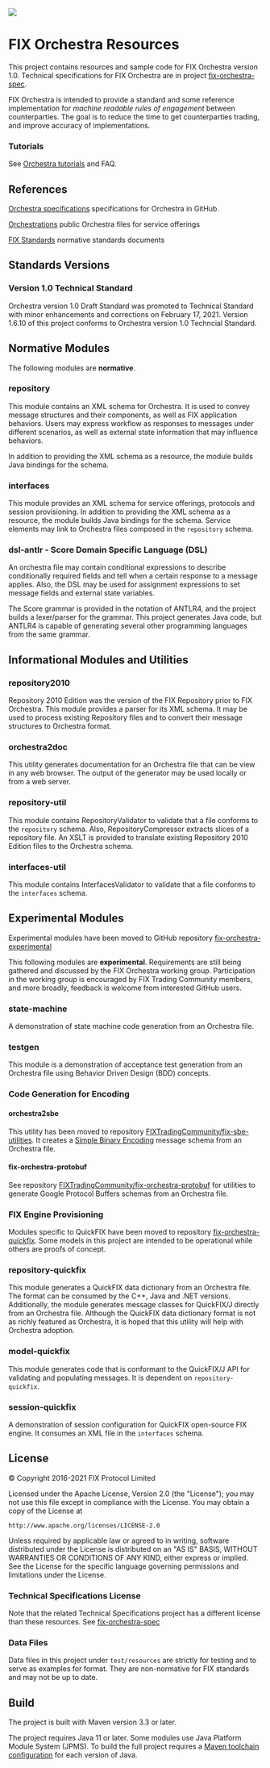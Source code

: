 ![](FIXorchestraLogo.png)

# FIX Orchestra Resources

This project contains resources and sample code for FIX Orchestra version 1.0. Technical specifications for FIX Orchestra are in project [fix-orchestra-spec](https://github.com/FIXTradingCommunity/fix-orchestra-spec).

FIX Orchestra is intended to provide a standard and some reference implementation for *machine readable rules of engagement* between counterparties. The goal is to reduce the time to get counterparties trading, and improve accuracy of implementations.

### Tutorials

See [Orchestra tutorials](https://github.com/FIXTradingCommunity/fix-orchestra/wiki) and FAQ.

## References

[Orchestra specifications](https://github.com/FIXTradingCommunity/fix-orchestra-spec) specifications for Orchestra in GitHub.

[Orchestrations](https://github.com/FIXTradingCommunity/orchestrations) public Orchestra files for service offerings

[FIX Standards](https://www.fixtrading.org/standards/) normative standards documents  

## Standards Versions

### Version 1.0 Technical Standard

Orchestra version 1.0 Draft Standard was promoted to Technical Standard with minor enhancements and corrections on February 17, 2021. Version 1.6.10 of this project conforms to Orchestra version 1.0 Techncial Standard.

## Normative Modules
The following modules are **normative**.

### repository
This module contains an XML schema for Orchestra. It is used to convey message structures and their components, as well as FIX application behaviors. Users may express workflow as responses to messages under different scenarios, as well as external state information that may influence behaviors.

In addition to providing the XML schema as a resource, the module builds Java bindings for the schema. 

### interfaces

This module provides an XML schema for service offerings, protocols and session provisioning. In addition to providing the XML schema as a resource, the module builds Java bindings for the schema. Service elements may link to Orchestra files composed in the `repository` schema.

### dsl-antlr - Score Domain Specific Language (DSL)

An orchestra file may contain conditional expressions to describe conditionally required fields and tell when a certain response to a message applies. Also, the DSL may be used for assignment expressions to set message fields and external state variables.

The Score grammar is provided in the notation of ANTLR4, and the project builds a lexer/parser for the grammar. This project generates Java code, but ANTLR4 is capable of generating several other programming languages from the same grammar.

## Informational Modules and Utilities

### repository2010
Repository 2010 Edition was the version of the FIX Repository prior to FIX Orchestra. This module provides a parser for its XML schema. It may be used to process existing Repository files and to convert their message structures to Orchestra format.

### orchestra2doc
This utility generates documentation for an Orchestra file that can be view in any web browser. The output of the generator may be used locally or from a web server.

### repository-util

This module contains RepositoryValidator to validate that a file conforms to the `repository` schema. Also, RepositoryCompressor extracts slices of a repository file. An XSLT is provided to translate existing Repository 2010 Edition files to the Orchestra schema.

### interfaces-util

This module contains InterfacesValidator to validate that a file conforms to the `interfaces` schema.

## Experimental Modules

Experimental modules have been moved to GitHub repository [fix-orchestra-experimental](https://github.com/FIXTradingCommunity/fix-orchestra-experimental)

This following modules are **experimental**. Requirements are still being gathered and discussed by the FIX Orchestra working group. Participation in the working group is encouraged by FIX Trading Community members, and more broadly, feedback is welcome from interested GitHub users.

### state-machine
A demonstration of state machine code generation from an Orchestra file.

### testgen
This module is a demonstration of acceptance test generation from an Orchestra file using Behavior Driven Design (BDD) concepts.

### Code Generation for Encoding

#### orchestra2sbe

This utility has been moved to repository [FIXTradingCommunity/fix-sbe-utilities](https://github.com/FIXTradingCommunity/fix-sbe-utilities).
It creates a [Simple Binary Encoding](https://github.com/FIXTradingCommunity/fix-simple-binary-encoding) message schema from an Orchestra file.

#### fix-orchestra-protobuf
See repository [FIXTradingCommunity/fix-orchestra-protobuf](https://github.com/FIXTradingCommunity/fix-orchestra-protobuf) for utilities to generate
Google Protocol Buffers schemas from an Orchestra file.

### FIX Engine Provisioning

Modules specific to QuickFIX have been moved to repository [fix-orchestra-quickfix](https://github.com/FIXTradingCommunity/fix-orchestra-quickfix). 
Some models in this project are intended to be operational while others are proofs of concept.

### repository-quickfix

This module generates a QuickFIX data dictionary from an Orchestra file. The format can be consumed by the C++, Java and .NET versions. Additionally, the module generates message classes for QuickFIX/J directly from an Orchestra file. Although the QuickFIX data dictionary format is not as richly featured as Orchestra, it is hoped that this utility will help with Orchestra adoption. 

### model-quickfix
This module generates code that is conformant to the QuickFIX/J API for validating and populating messages. It is dependent on `repository-quickfix`.

### session-quickfix
A demonstration of session configuration for QuickFIX open-source FIX engine. It consumes an XML file in the `interfaces` schema.

## License
© Copyright 2016-2021 FIX Protocol Limited

Licensed under the Apache License, Version 2.0 (the "License");
you may not use this file except in compliance with the License.
You may obtain a copy of the License at

    http://www.apache.org/licenses/LICENSE-2.0

Unless required by applicable law or agreed to in writing, software
distributed under the License is distributed on an "AS IS" BASIS,
WITHOUT WARRANTIES OR CONDITIONS OF ANY KIND, either express or implied.
See the License for the specific language governing permissions and
limitations under the License.

### Technical Specifications License

Note that the related Technical Specifications project has a different license than these resources. See [fix-orchestra-spec](https://github.com/FIXTradingCommunity/fix-orchestra-spec/blob/master/LICENSE)


### Data Files
Data files in this project under `test/resources` are strictly for testing and to serve as examples for format. They are non-normative for FIX standards and may not be up to date.

## Build
The project is built with Maven version 3.3 or later. 

The project requires Java 11 or later. Some modules use Java Platform Module System (JPMS). To build the full project requires a [Maven toolchain configuration](https://maven.apache.org/guides/mini/guide-using-toolchains.html) for each version of Java.


